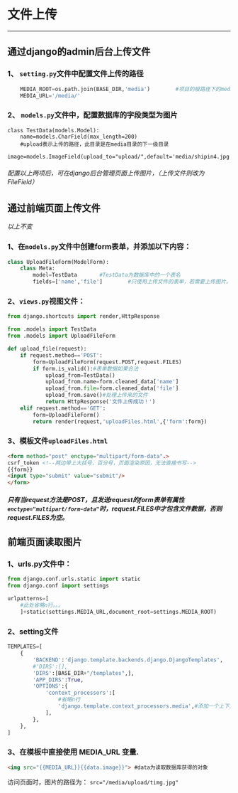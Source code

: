 # 文件上传

---


## 通过django的admin后台上传文件
### 1、 `setting.py`文件中配置文件上传的路径  
```python
    MEDIA_ROOT=os.path.join(BASE_DIR,'media')        #项目的根路径下的media文件夹
    MEDIA_URL='/media/'
```
 
### 2、 `models.py`文件中，配置数据库的字段类型为图片  
```ptyhon
class TestData(models.Model):
    name=models.CharField(max_length=200)
    #upload表示上传的路径，此目录是在media目录的下一级目录
    image=models.ImageField(upload_to="upload/",default='media/shipin4.jpg')
```

###### 配置以上两项后，可在django后台管理页面上传图片，（上传文件则改为FileField）


## 通过前端页面上传文件
*以上不变*  
### 1、在`models.py`文件中创建form表单，并添加以下内容：
```python
class UploadFileForm(ModelForm):
    class Meta:
        model=TestData       #TestData为数据库中的一个表名
        fields=['name','file']        #只使用上传文件的表单，若需要上传图片，添加image即可
```

### 2、`views.py`视图文件：
```python
from django.shortcuts import render,HttpResponse

from .models import TestData
from .models import UploadFileForm

def upload_file(request):
    if request.method=='POST':
        form=UploadFileForm(request.POST,request.FILES)
        if form.is_valid():#表单数据如果合法
            upload_from=TestData()
            upload_from.name=form.cleaned_data['name']
            upload_from.file=form.cleaned_data['file']
            upload_from.save()#处理上传来的文件
            return HttpResponse('文件上传成功！')
    elif request.method=='GET':
        form=UploadFileForm()
        return render(request,'uploadFiles.html',{'form':form})
```

### 3、模板文件`uploadFiles.html`
```html
<form method="post" enctype="multipart/form-data".>
csrf_token <!--两边带上大括号，百分号，页面渲染原因，无法直接书写-->
{{form}}
<input type="submit" value="submit"/>
</form>
```  
##### 只有当request方法是POST，且发送request的form表单有属性`enctype="multipart/form-data"`时，request.FILES中才包含文件数据，否则request.FILES为空。

    

## 前端页面读取图片
### 1、urls.py文件中：
```python
from django.conf.urls.static import static
from django.conf import settings

urlpatterns=[
    #此处省略n行。。。
    ]+static(settings.MEDIA_URL,document_root=settings.MEDIA_ROOT)
```

### 2、setting文件
```python
TEMPLATES=[
    {
        'BACKEND':'django.template.backends.django.DjangoTemplates',
        #'DIRS':[],
        'DIRS':[BASE_DIR+"/templates",],
        'APP_DIRS':True,
        'OPTIONS':{
            'context_processors':[
                #省略n行
                'django.template.context_processors.media',#添加一个上下文环境,这个会自动的把MEDIA_URL注册到前端的模板中
            ],
        },
    },
]
```

### 3、在模板中直接使用 MEDIA_URL 变量.
```html
<img src="{{MEDIA_URL}}{{data.image}}"> #data为读取数据库获得的对象
```

访问页面时，图片的路径为： `src="/media/upload/timg.jpg"`
    